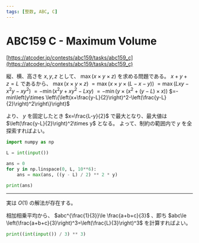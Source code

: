 ```yaml
---
tags: [整数, ABC, C]
---
```


# ABC159 C - Maximum Volume

[https://atcoder.jp/contests/abc159/tasks/abc159_c](https://atcoder.jp/contests/abc159/tasks/abc159_c)

縦、横、高さを $x,y,z$ として、 $\max(x\times y\times z)$ を求める問題である。
$x+y+z=L$ であるから、
$\max(x\times y\times z)$
$=\max(x\times y\times (L-x-y))$
$=\max(Lxy-x^2y-xy^2)$
$=-\min(x^2y+xy^2-Lxy)$
$=-\min(y\times(x^2+(y-L)\times x))$
$=-min\left(y\times \left\{\left(x+\frac{y-L}{2}\right)^2-\left(\frac{y-L}{2}\right)^2\right\}\right)$

より、 $y$ を固定したとき $x=\frac{L-y}{2}$ で最大となり、最大値は $\left(\frac{y-L}{2}\right)^2\times y$ となる。
よって、制約の範囲内で $y$ を全探索すればよい。

```py
import numpy as np

L = int(input())

ans = 0
for y in np.linspace(0, L, 10**6):
    ans = max(ans, ((y - L) / 2) ** 2 * y)

print(ans)

```

---

実は $O(1)$ の解法が存在する。

相加相乗平均から、 $abc^{\frac{1}{3}}\le \frac{a+b+c}{3}$ 、即ち $abc\le \left(\frac{a+b+c}{3}\right)^3=\left(\frac{L}{3}\right)^3$
を計算すればよい。

```py
print((int(input()) / 3) ** 3)

```
